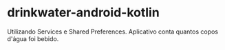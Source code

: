 # drinkwater-android-kotlin
 Utilizando Services e Shared Preferences. Aplicativo conta quantos copos d'água foi bebido.
